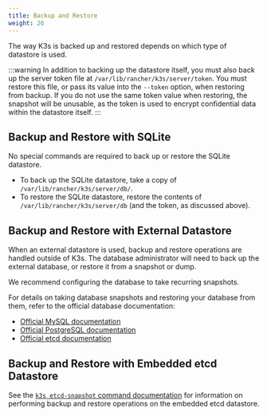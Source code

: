 ```yaml
---
title: Backup and Restore
weight: 26
---
```


The way K3s is backed up and restored depends on which type of datastore is used.

:::warning
In addition to backing up the datastore itself, you must also back up the server token file at `/var/lib/rancher/k3s/server/token`.
You must restore this file, or pass its value into the `--token` option, when restoring from backup.
If you do not use the same token value when restoring, the snapshot will be unusable, as the token is used to encrypt confidential data within the datastore itself.
:::

## Backup and Restore with SQLite

No special commands are required to back up or restore the SQLite datastore. 

* To back up the SQLite datastore, take a copy of `/var/lib/rancher/k3s/server/db/`.
* To restore the SQLite datastore, restore the contents of `/var/lib/rancher/k3s/server/db` (and the token, as discussed above).

## Backup and Restore with External Datastore

When an external datastore is used, backup and restore operations are handled outside of K3s. The database administrator will need to back up the external database, or restore it from a snapshot or dump.

We recommend configuring the database to take recurring snapshots.

For details on taking database snapshots and restoring your database from them, refer to the official database documentation:

- [Official MySQL documentation](https://dev.mysql.com/doc/refman/8.0/en/replication-snapshot-method.html)
- [Official PostgreSQL documentation](https://www.postgresql.org/docs/8.3/backup-dump.html)
- [Official etcd documentation](https://etcd.io/docs/latest/op-guide/recovery/)

## Backup and Restore with Embedded etcd Datastore

See the [`k3s etcd-snapshot` command documentation](../cli/etcd-snapshot.md) for information on performing backup and restore operations on the embedded etcd datastore.
